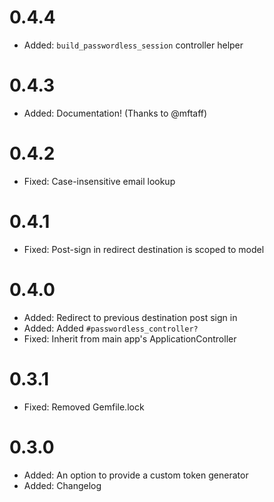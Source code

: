 # 0.4.4

- Added: `build_passwordless_session` controller helper

# 0.4.3

- Added: Documentation! (Thanks to @mftaff)

# 0.4.2

- Fixed: Case-insensitive email lookup

# 0.4.1

- Fixed: Post-sign in redirect destination is scoped to model

# 0.4.0

- Added: Redirect to previous destination post sign in
- Added: Added `#passwordless_controller?`
- Fixed: Inherit from main app's ApplicationController

# 0.3.1

- Fixed: Removed Gemfile.lock

# 0.3.0

- Added: An option to provide a custom token generator
- Added: Changelog
